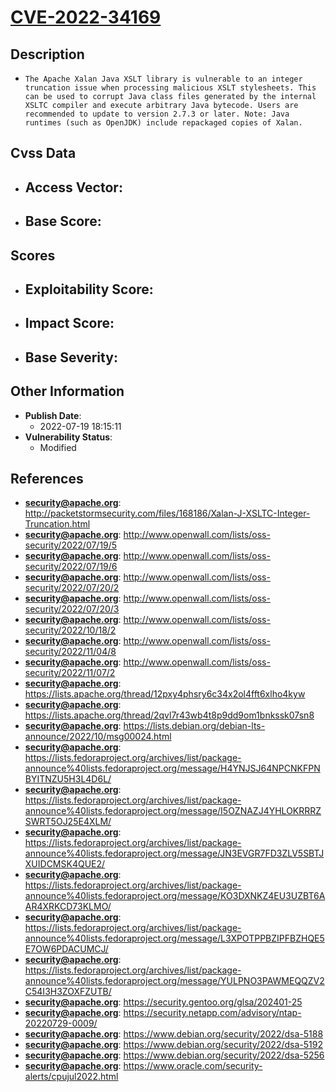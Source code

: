 
# [CVE-2022-34169](http://packetstormsecurity.com/files/168186/Xalan-J-XSLTC-Integer-Truncation.html)

## Description

- `The Apache Xalan Java XSLT library is vulnerable to an integer truncation issue when processing malicious XSLT stylesheets. This can be used to corrupt Java class files generated by the internal XSLTC compiler and execute arbitrary Java bytecode. Users are recommended to update to version 2.7.3 or later. Note: Java runtimes (such as OpenJDK) include repackaged copies of Xalan.`

## Cvss Data

- **Access Vector**:
  - 
- **Base Score**:
  - 

## Scores

- **Exploitability Score**:
  - 
- **Impact Score**:
  - 
- **Base Severity**:
  - 

## Other Information

- **Publish Date**:
  - 2022-07-19 18:15:11
- **Vulnerability Status**:
  - Modified

## References

- **security@apache.org**: http://packetstormsecurity.com/files/168186/Xalan-J-XSLTC-Integer-Truncation.html
- **security@apache.org**: http://www.openwall.com/lists/oss-security/2022/07/19/5
- **security@apache.org**: http://www.openwall.com/lists/oss-security/2022/07/19/6
- **security@apache.org**: http://www.openwall.com/lists/oss-security/2022/07/20/2
- **security@apache.org**: http://www.openwall.com/lists/oss-security/2022/07/20/3
- **security@apache.org**: http://www.openwall.com/lists/oss-security/2022/10/18/2
- **security@apache.org**: http://www.openwall.com/lists/oss-security/2022/11/04/8
- **security@apache.org**: http://www.openwall.com/lists/oss-security/2022/11/07/2
- **security@apache.org**: https://lists.apache.org/thread/12pxy4phsry6c34x2ol4fft6xlho4kyw
- **security@apache.org**: https://lists.apache.org/thread/2qvl7r43wb4t8p9dd9om1bnkssk07sn8
- **security@apache.org**: https://lists.debian.org/debian-lts-announce/2022/10/msg00024.html
- **security@apache.org**: https://lists.fedoraproject.org/archives/list/package-announce%40lists.fedoraproject.org/message/H4YNJSJ64NPCNKFPNBYITNZU5H3L4D6L/
- **security@apache.org**: https://lists.fedoraproject.org/archives/list/package-announce%40lists.fedoraproject.org/message/I5OZNAZJ4YHLOKRRRZSWRT5OJ25E4XLM/
- **security@apache.org**: https://lists.fedoraproject.org/archives/list/package-announce%40lists.fedoraproject.org/message/JN3EVGR7FD3ZLV5SBTJXUIDCMSK4QUE2/
- **security@apache.org**: https://lists.fedoraproject.org/archives/list/package-announce%40lists.fedoraproject.org/message/KO3DXNKZ4EU3UZBT6AAR4XRKCD73KLMO/
- **security@apache.org**: https://lists.fedoraproject.org/archives/list/package-announce%40lists.fedoraproject.org/message/L3XPOTPPBZIPFBZHQE5E7OW6PDACUMCJ/
- **security@apache.org**: https://lists.fedoraproject.org/archives/list/package-announce%40lists.fedoraproject.org/message/YULPNO3PAWMEQQZV2C54I3H3ZOXFZUTB/
- **security@apache.org**: https://security.gentoo.org/glsa/202401-25
- **security@apache.org**: https://security.netapp.com/advisory/ntap-20220729-0009/
- **security@apache.org**: https://www.debian.org/security/2022/dsa-5188
- **security@apache.org**: https://www.debian.org/security/2022/dsa-5192
- **security@apache.org**: https://www.debian.org/security/2022/dsa-5256
- **security@apache.org**: https://www.oracle.com/security-alerts/cpujul2022.html

